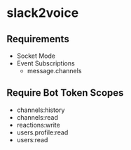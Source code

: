 # slack2voice

## Requirements

* Socket Mode
* Event Subscriptions
  * message.channels

## Require Bot Token Scopes

* channels:history
* channels:read
* reactions:write
* users.profile:read
* users:read
